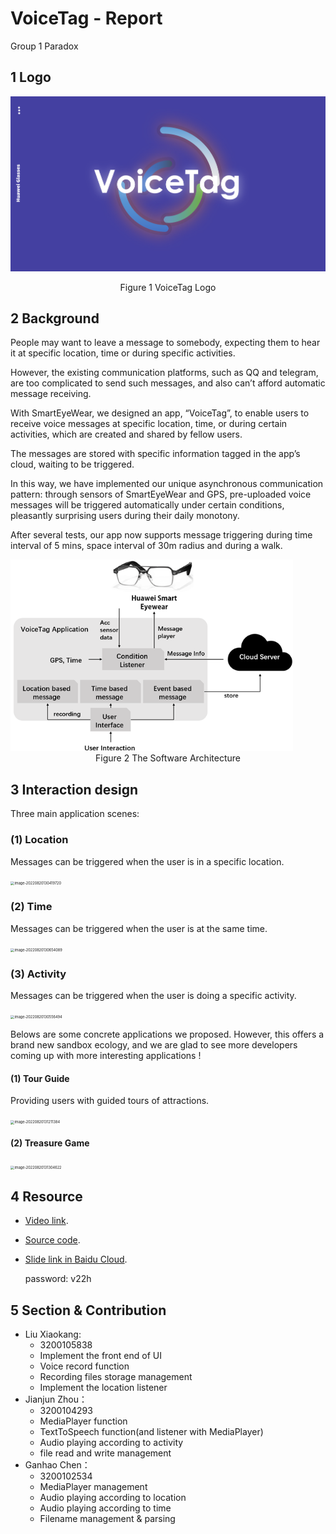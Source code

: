 # VoiceTag - Report

Group 1 Paradox

## 1 Logo

![1656768964198](image/VoiceTag.png)

<center>Figure 1 VoiceTag Logo</center>

## 2 Background

People may want to leave a message to somebody, expecting them to hear it at specific location, time or during specific activities.

However, the existing communication platforms, such as QQ and telegram, are too complicated to send such messages, and also can’t afford automatic message receiving.

With SmartEyeWear, we designed an app, “VoiceTag”, to enable users to receive voice messages at specific location, time, or during certain activities, which are created and shared by fellow users.

The messages are stored with specific information tagged in the app’s cloud, waiting to be triggered.

In this way, we have implemented our unique asynchronous communication pattern: through sensors of SmartEyeWear and GPS, pre-uploaded voice messages will be triggered automatically under certain conditions, pleasantly surprising users during their daily monotony.

After several tests, our app now supports message triggering during time interval of 5 mins, space interval of 30m radius and during a walk.

<img src="./image/structure.png" style="zoom:75%;" />

<center>Figure 2 The Software Architecture</center>

## 3 Interaction design

Three main application scenes:

### (1) Location 

Messages can be triggered when the user is in a specific location.

<img src="/Users/hiski/Library/Application Support/typora-user-images/image-20220820130419720.png" alt="image-20220820130419720" style="zoom:40%;" />

### (2) Time

Messages can be triggered when the user is at the same time.

<img src="/Users/hiski/Library/Application Support/typora-user-images/image-20220820130654089.png" alt="image-20220820130654089" style="zoom:40%;" />

### (3) Activity

Messages can be triggered when the user is doing a specific activity.

<img src="/Users/hiski/Library/Application Support/typora-user-images/image-20220820130556494.png" alt="image-20220820130556494" style="zoom:40%;" />

Belows are some concrete applications we proposed. However, this offers a brand new sandbox ecology, and we are glad to see more developers coming up with more interesting applications !

#### (1) Tour Guide

Providing users with guided tours of attractions.

<img src="/Users/hiski/Library/Application Support/typora-user-images/image-20220820131211384.png" alt="image-20220820131211384" style="zoom:40%;" />

#### (2) Treasure Game

<img src="/Users/hiski/Library/Application Support/typora-user-images/image-20220820131304622.png" alt="image-20220820131304622" style="zoom:40%;" />

## 4 Resource

- [Video link](https://www.bilibili.com/video/BV19t4y187GD/?vd_source=b1592a2cdc5bf2252eec2c8e8abce3d4).

- [Source code](https://github.com/hiskiv/VoiceTag).

- [Slide link in Baidu Cloud](https://pan.baidu.com/s/1M3S7V0K2F8VgKcBYpPcvHQ).

  password: v22h

## 5 Section & Contribution

- Liu Xiaokang:
  - 3200105838
  - Implement the front end of UI
  - Voice record function
  - Recording files storage management
  - Implement the location listener
- Jianjun Zhou：
  - 3200104293
  - MediaPlayer function
  - TextToSpeech function(and listener with MediaPlayer)
  - Audio playing according to activity
  - file read and write management
- Ganhao Chen：
  - 3200102534
  - MediaPlayer management
  - Audio playing according to location
  - Audio playing according to time
  - Filename management & parsing
